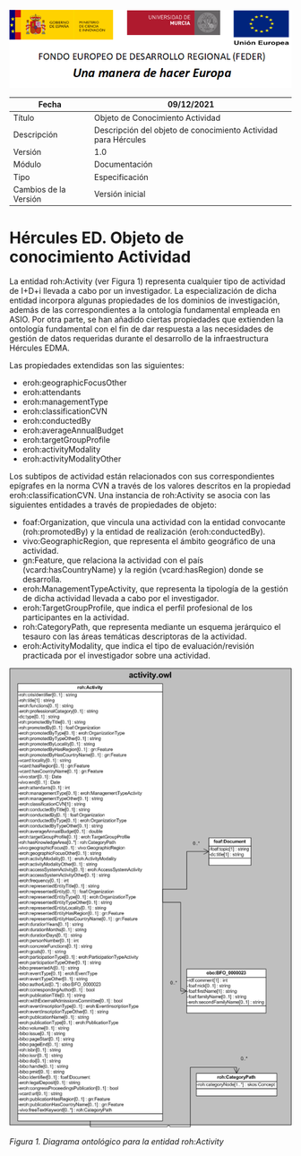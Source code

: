 ![](../../Docs/media/CabeceraDocumentosMD.png)

| Fecha         | 09/12/2021                                                   |
| ------------- | ------------------------------------------------------------ |
|Título|Objeto de Conocimiento Actividad| 
|Descripción|Descripción del objeto de conocimiento Actividad para Hércules|
|Versión|1.0|
|Módulo|Documentación|
|Tipo|Especificación|
|Cambios de la Versión|Versión inicial|

# Hércules ED. Objeto de conocimiento Actividad

La entidad roh:Activity (ver Figura 1) representa cualquier tipo de actividad de I+D+i llevada a cabo por un investigador. La especialización de dicha entidad incorpora algunas propiedades de los dominios de investigación, además de las correspondientes a la ontología fundamental empleada en ASIO.
Por otra parte, se han añadido ciertas propiedades que extienden la ontología fundamental con el fin de dar respuesta a las necesidades de gestión de datos requeridas durante el desarrollo de la infraestructura Hércules EDMA.

Las propiedades extendidas son las siguientes:
- eroh:geographicFocusOther
- eroh:attendants
- eroh:managementType
- eroh:classificationCVN
- eroh:conductedBy
- eroh:averageAnnualBudget
- eroh:targetGroupProfile
- eroh:activityModality
- eroh:activityModalityOther

Los subtipos de actividad están relacionados con sus correspondientes epígrafes en la norma CVN a través de los valores descritos en la propiedad eroh:classificationCVN.
Una instancia de roh:Activity se asocia con las siguientes entidades a través de propiedades de objeto:

- foaf:Organization, que vincula una actividad con la entidad convocante (roh:promotedBy) y la entidad de realización (eroh:conductedBy).
- vivo:GeographicRegion, que representa el ámbito geográfico de una actividad.
- gn:Feature, que relaciona la actividad con el país (vcard:hasCountryName) y la región (vcard:hasRegion) donde se desarrolla.
- eroh:ManagementTypeActivity, que representa la tipología de la gestión de dicha actividad llevada a cabo por el investigador.
- eroh:TargetGroupProfile, que indica el perfil profesional de los participantes en la actividad.
- roh:CategoryPath, que representa mediante un esquema jerárquico el tesauro con las áreas temáticas descriptoras de la actividad.
- eroh:ActivityModality, que indica el tipo de evaluación/revisión practicada por el investigador sobre una actividad.


![](../../Docs/media/ObjetosDeConocimiento/Activity.png)

*Figura 1. Diagrama ontológico para la entidad roh:Activity*
